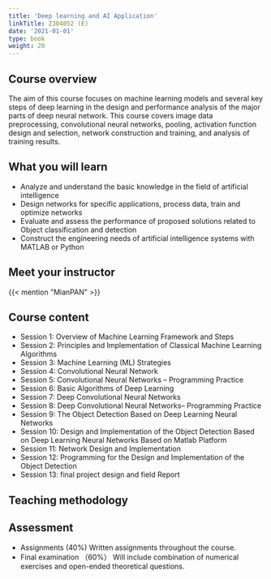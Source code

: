 ```yaml
---
title: 'Deep learning and AI Application'
linkTitle: Z304052 (E)
date: '2021-01-01'
type: book
weight: 20
---
```


<!--more-->

## Course overview

The aim of this course focuses on machine learning models and several key steps of deep learning in the design and performance analysis of the major parts of deep neural network. This course covers image data preprocessing, convolutional neural networks, pooling, activation function design and selection, network construction and training, and analysis of training results.

## What you will learn

- Analyze and understand the basic knowledge in the field of artificial intelligence
- Design networks for specific applications, process data, train and optimize networks
- Evaluate and assess the performance of proposed solutions related to Object classification and detection
- Construct the engineering needs of artificial intelligence systems with MATLAB or Python

## Meet your instructor

{{< mention "MianPAN" >}}

## Course content

- Session 1: Overview of Machine Learning Framework and Steps
- Session 2: Principles and Implementation of Classical Machine Learning Algorithms
- Session 3: Machine Learning (ML) Strategies
- Session 4: Convolutional Neural Network
- Session 5: Convolutional Neural Networks – Programming Practice
- Session 6: Basic Algorithms of Deep Learning
- Session 7: Deep Convolutional Neural Networks
- Session 8: Deep Convolutional Neural Networks– Programming Practice
- Session 9: The Object Detection Based on Deep Learning Neural Networks
- Session 10: Design and Implementation of the Object Detection Based on Deep Learning Neural Networks Based on Matlab Platform
- Session 11: Network Design and Implementation
- Session 12: Programming for the Design and Implementation of the Object Detection
- Session 13: final project design and field Report

## Teaching methodology

## Assessment

- Assignments (40%)
Written assignments throughout the course.
- Final examination （60%）
Will include combination of numerical exercises and open-ended theoretical questions.
